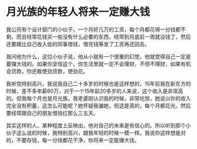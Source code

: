 # 月光族的年轻人将来一定赚大钱

我公司有个设计部门的小伙子，一个月好几万的工资，每个月都花得一分钱都不剩，而且经常花钱买一些没有什么必要的东西，经常到月底前一周就没钱了，然后还要跟比自己收入低的同事借钱，借完钱等发了工资再还回去。 

我问他为什么，这位小伙子说，他从小就有一个很重的幻觉，他就觉得自己一定是要赚大钱的。如果你坚信这个，你生活里就一定不会理财，不但不理财，如果有机会贷款，你还敢使劲贷款，使劲花。 

我听完特别高兴，我说我自己二十多岁的时候也是这样想的，15年前我在新东方的时候，差不多年薪60万，对于一个15年前20多岁的人来说，这个收入是非常高的。但我每个月也是月光族。我老婆刚认识我的时候，非常吃惊，她说以你的收入完全没有积蓄，这怎么可能呢？她怀疑我骗她，但这是真的，每个月都花光，然后要经常跟自己的朋友借钱扛那么三五天。 

其实这样的人，某种程度上反映出，他对自己的未来是有信心的。所以听到那个小伙子这么说的时候，我特别高兴，跟我年轻的时候一模一样。我说你这样想是对的，不要存钱，每一分钱都花干净，你将来一定能赚大钱。